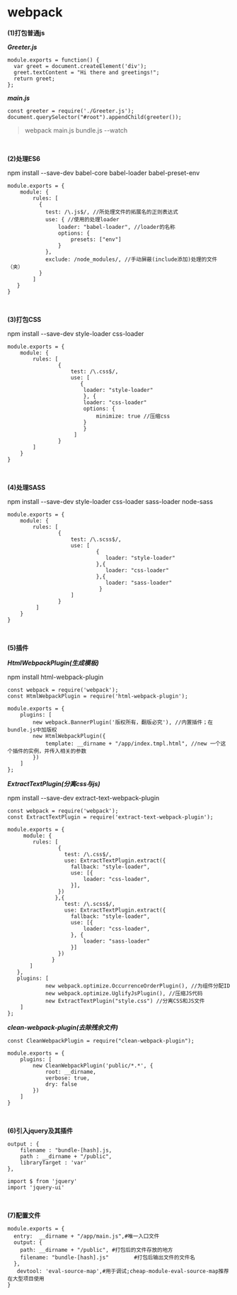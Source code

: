 # webpack


**(1)打包普通js**

***Greeter.js***

```
module.exports = function() {
  var greet = document.createElement('div');
  greet.textContent = "Hi there and greetings!";
  return greet;
};
```

***main.js***

```
const greeter = require('./Greeter.js');
document.querySelector("#root").appendChild(greeter());
```

>webpack main.js bundle.js --watch

<br>

**(2)处理ES6**

npm install --save-dev babel-core babel-loader babel-preset-env

```
module.exports = {
    module: {
        rules: [
          {
            test: /\.js$/, //所处理文件的拓展名的正则表达式
            use: { //使用的处理loader
                loader: "babel-loader", //loader的名称
                options: {
                    presets: ["env"]
                }
            },
            exclude: /node_modules/, //手动屏蔽(include添加)处理的文件（夹）
          }
        ]
   }
}
```

<br>

**(3)打包CSS**

npm install --save-dev style-loader css-loader

```
module.exports = {
    module: {
        rules: [
                {
                    test: /\.css$/,
                    use: [
                       {
                        loader: "style-loader"
                        }, {
                        loader: "css-loader"
                        options: {
                            minimize: true //压缩css
                        }
                        }
                     ]
                }
        ]
    }
}
```

<br>

**(4)处理SASS**

npm install --save-dev style-loader css-loader sass-loader node-sass

```
module.exports = {
    module: {
        rules: [
                {
                    test: /\.scss$/,
                    use: [
                            {
                               loader: "style-loader"
                            },{
                               loader: "css-loader"
                            },{
                               loader: "sass-loader"
                             }
                    ]
                }
         ]
    }
}
```

<br>

**(5)插件**

***HtmlWebpackPlugin(生成模板)***

npm install html-webpack-plugin

```
const webpack = require('webpack');
const HtmlWebpackPlugin = require('html-webpack-plugin');

module.exports = {
    plugins: [
        new webpack.BannerPlugin('版权所有，翻版必究'), //内置插件；在bundle.js中加版权
        new HtmlWebpackPlugin({
            template: __dirname + "/app/index.tmpl.html", //new 一个这个插件的实例，并传入相关的参数
        })
    ]
};
```

***ExtractTextPlugin(分离css与js)***

npm install --save-dev extract-text-webpack-plugin

```
const webpack = require('webpack');
const ExtractTextPlugin = require('extract-text-webpack-plugin');

module.exports = {
     module: {
        rules: [
                {
                  test: /\.css$/,
                  use: ExtractTextPlugin.extract({
                    fallback: "style-loader",
                    use: [{
                        loader: "css-loader",
                    }],
                })
               },{
                  test: /\.scss$/,
                  use: ExtractTextPlugin.extract({
                    fallback: "style-loader",
                    use: [{
                        loader: "css-loader",
                    }, {
                        loader: "sass-loader"
                    }]
                })
              }
       ]
   },
   plugins: [
            new webpack.optimize.OccurrenceOrderPlugin(), //为组件分配ID
            new webpack.optimize.UglifyJsPlugin(), //压缩JS代码
            new ExtractTextPlugin("style.css") //分离CSS和JS文件
    ]
};
```

***clean-webpack-plugin(去除残余文件)***

```
const CleanWebpackPlugin = require("clean-webpack-plugin");

module.exports = {
    plugins: [
        new CleanWebpackPlugin('public/*.*', {
            root: __dirname,
            verbose: true,
            dry: false
        })
    ]
}
```

<br>

**(6)引入jquery及其插件**

```
output : {
    filename : "bundle-[hash].js,
    path : __dirname + "/public",
    libraryTarget : 'var'  
},

import $ from 'jquery'
import 'jquery-ui' 
```

<br>


**(7)配置文件**

```
module.exports = {
  entry:  __dirname + "/app/main.js",#唯一入口文件
  output: {
    path: __dirname + "/public", #打包后的文件存放的地方
    filename: "bundle-[hash].js"        #打包后输出文件的文件名
  },
   devtool: 'eval-source-map',#用于调试;cheap-module-eval-source-map推荐在大型项目使用
}
```